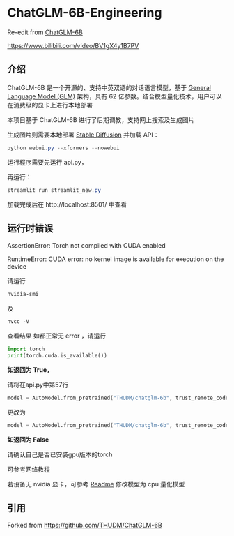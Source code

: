 # ChatGLM-6B-Engineering

Re-edit from [ChatGLM-6B](https://github.com/THUDM/ChatGLM-6B)

https://www.bilibili.com/video/BV1gX4y1B7PV

## 介绍

ChatGLM-6B 是一个开源的、支持中英双语的对话语言模型，基于 [General Language Model (GLM)](https://github.com/THUDM/GLM) 架构，具有 62 亿参数。结合模型量化技术，用户可以在消费级的显卡上进行本地部署

本项目基于 ChatGLM-6B 进行了后期调教，支持网上搜索及生成图片

生成图片则需要本地部署 [Stable Diffusion](https://github.com/AUTOMATIC1111/stable-diffusion-webui) 并加载 API：

```powershell
python webui.py --xformers --nowebui
```

运行程序需要先运行 api.py，

再运行：

```powershell
streamlit run streamlit_new.py
```

加载完成后在 http://localhost:8501/ 中查看

## 运行时错误

AssertionError: Torch not compiled with CUDA enabled

RuntimeError: CUDA error: no kernel image is available for execution on the device

请运行

```powershell
nvidia-smi
```

及

```powershell
nvcc -V
```

查看结果 如都正常无 error ，请运行

```python
import torch
print(torch.cuda.is_available())
```

**如返回为 True，**

请将在api.py中第57行

```python
model = AutoModel.from_pretrained("THUDM/chatglm-6b", trust_remote_code=True).quantize(4).half().cuda()
```

更改为

```python
model = AutoModel.from_pretrained("THUDM/chatglm-6b", trust_remote_code=True).half().cuda()
```

**如返回为 False**

请确认自己是否已安装gpu版本的torch

可参考网络教程

若设备无 nvidia 显卡，可参考 [Readme](https://github.com/THUDM/ChatGLM-6B/blob/main/README.md) 修改模型为 cpu 量化模型

## 引用

Forked from https://github.com/THUDM/ChatGLM-6B
